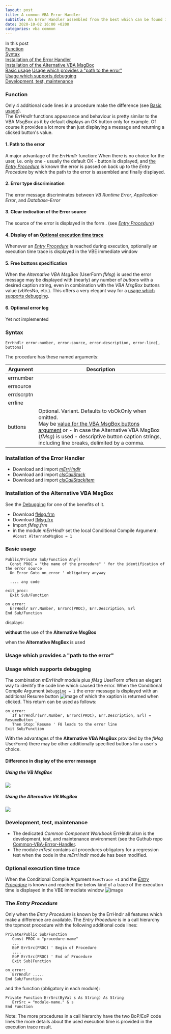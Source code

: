 ```yaml
---
layout: post
title: A common VBA Error Handler
subtitle: An Error Handler assembled from the best which can be found in foruns
date: 2020-10-02 16:00 +0200
categories: vba common
---
```



In this post<br>
[Function](#function)<br>
[Syntax](#syntax)<br>
[Installation of the Error Handler](#installation-of-the-error-handler)<br>
[Installation of the Alternative VBA MsgBox](#installation-of-the-alternative-vba-msgbox)<br>
[Basic usage](#basic-usage)
[Usage which provides a "path to the error"](#usage-which-provides-a-path-to-the-error)<br>
[Usage which supports debugging](#usage-which-supports-debugging)<br>
[Development, test, maintenance](#development-test-maintenance)


### Function
Only 4 additional code lines in a procedure make the difference (see [Basic usage](#basic-usage)).<br>
The _ErrHndlr_ functions appearance and behaviour is pretty similar to the VBA MsgBox as it by default displays an OK button only for example. Of course it  provides a lot more than just displaying a message and returning a clicked button's value. 

#### 1. Path to the error
A major advantage of the _ErrHndlr_ function: When there is no choice for the user, i.e. only one - usually the default OK - button is displayed, and [the _Entry Procedure_](#the-entry-procedure) is known the error is passed on back up to the _Entry Procedure_ by which the path to the error is assembled and finally displayed.

#### 2. Error type discrimination
The error message discriminates between _VB Runtime Error_, _Application Error_, and _Database-Error_

#### 3. Clear indication of the Error source
The source of the error is displayed in the form <module>.<procedure> (see [_Entry Procedure_](#entry-procedure))

#### 4. Display of an [Optional execution time trace](#optional-execution-time-trace)

Whenever an [_Entry Procedure_](#entry-procedure) is reached during execution, optionally an execution time trace is displayed in the VBE immediate window

#### 5. Free buttons specification
When the _Alternative VBA MsgBox_ (UserForm _fMsg_) is used the error message may be displayed with (nearly) any number of _buttons_ with a desired caption string, even in combination with the _VBA MsgBox_ buttons value (vbYesNo, etc.). This offers a very elegant way for a  [usage which supports debugging](#a-usage-which-supports-debugging).

#### 6. Optional error log
Yet not implemented

### Syntax
```vbs
ErrHndlr error-number, error-source, error-description, error-line[, buttons]
```
The procedure has these named arguments:

|  Argument  | Description |
| ---------- | ----------- |
| errnumber  |             |
| errsource  |             |
| errdscrptn |             |
| errline    |             |
| buttons    | Optional. Variant. Defaults to vbOkOnly when omitted.<br>May be  [value for the VBA MsgBox buttons argument](<https://docs.microsoft.com/de-DE/office/vba/Language/Reference/User-Interface-Help/msgbox-function#settings>) or - in case the Alternative VBA MsgBox (_fMsg_) is used - descriptive button caption strings, including line breaks, delimited by a comma. |

### Installation of the Error Handler
- Download and import [_mErrHndlr_](https://gitcdn.link/repo/warbe-maker/Common-VBA-Error-Handler/master/mErrHndlr.bas)
- Download and import [_clsCallStack_](https://gitcdn.link/repo/warbe-maker/Common-VBA-Error-Handler/master/clsCallStack.cls)
- Download and import [_clsCallStackItem_](https://gitcdn.link/repo/warbe-maker/Common-VBA-Error-Handler/master/clsCallStackItem.cls)

### Installation of the Alternative VBA MsgBox
See the [Debugging](#debugging) for one of the benefits of it.
- Download [fMsg.frm](https://gitcdn.link/repo/warbe-maker/VBA-MsgBox-alternative/master/fMsg.frm)
- Download  [fMsg.frx](https://gitcdn.link/repo/warbe-maker/VBA-MsgBox-alternative/master/fMsf.frx)
- Import _fMsg.frm_ 
- in the module _mErrHndlr_ set the local Conditional Compile Argument:<br>`#Const AlternateMsgBox = 1`

### Basic usage
 ```vbscript
 Public/Private Sub/Function Any()
   Const PROC = "the name of the procedure" ' for the identification of the error source
   On Error Goto on_error ' obligatory anyway
   
   .... any code

exit_proc:
   Exit Sub/Function
   
on_error:
   ErrHndlr Err.Number, ErrSrc(PROC), Err.Description, Erl
End Sub/Function
```
displays:

**without** the use of the **Alternative  MsgBox**

when the **Alternative  MsgBox** is used

### Usage which provides a "path to the error"

### Usage which supports debugging 
The combination _mErrHndlr_ module plus _fMsg_ UserForm offers an elegant way to identify the code line which caused the error. When the Conditional Compile Argument `Debugging = 1` the error message is displayed with an additional Resume button
![image](../Assets/ErrrorMessageWithResumeButton.png)
of which the xaption is returned when clicked. This return can be used as follows:
```vbs
on_error:
   If ErrHndlr(Err.Number, ErrSrc(PROC), Err.Description, Erl) = ResumeButton _
   Then Stop: Resume ' F8 leads to the error line
Exit Sub/Function
```
With the advantages of the **Alternative VBA MsgBox** provided by the _fMsg_ UserForm) there may be other additionally specified buttons for a  user's choice.

#### Difference in display of the error message
##### Using the VB MsgBox
![](../Assets/ErrorMsgMsgBox.png)
##### Using the Alternative VB MsgBox
![](../Assets/ErrMsgAlternativeMsgBox.png)

### Development, test, maintenance
- The dedicated _Common Component Workbook_ ErrHndlr.xlsm is the development, test, and maintenance environment (see the Guthub repo [Common-VBA-Errror-Handler](https://github.com/warbe-maker/Common-VBA-Error-Handler).
- The module _mTest_ contains all procedures obligatory for a regression test when the code in the _mErrHndlr_ module has been modified.

### Optional execution time trace
When the Conditional Compile Argument `ExecTrace =1` and the [_Entry Procedure_](#the-entry-procedure) is known and reached the below kind of a trace of the execution time is displayed in the VBE immediate window
![image](../Assets/ExectionTrace.png)

### The _Entry Procedure_
Only when the _Entry Procedure_ is known by the ErrHndlr all features which make a difference are available. The _Entry Procedure_ is in a call hierarchy the topmost procedure with the following additional code lines: 
```vbs
Private/Public Sub/Function
   Const PROC = "procedure-name"
   ...
   BoP ErrSrc(PROC) ' Begin of Procedure
   ....
   EoP ErrSrc(PROC) ' End of Procedure
   Exit Sub)Function
   
on_error:
   ErrHndlr .....
End Sub/Function
```
and the function (obligatory in each module):
```vbs
Private Function ErrSrc(ByVal s As String) As String
   ErrSrc = "module-name." & s
End Function
```

Note: The more procedures in a call hierarchy have the two BoP/EoP code lines the more details about the used execution time is provided in the execution trace result.